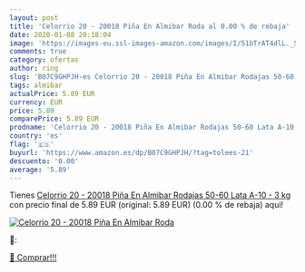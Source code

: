 ```yaml
---
layout: post
title: 'Celorrio 20 - 20018 Piña En Almibar Roda al 0.00 % de rebaja'
date: 2020-01-08 20:18:04
image: 'https://images-eu.ssl-images-amazon.com/images/I/51bTrAT4dlL._SL200_.jpg'
comments: true
category: ofertas
author: ring
slug: 'B07C9GHPJH-es Celorrio 20 - 20018 Piña En Almibar Rodajas 50-60 Lata...'
tags: almibar
actualPrice: 5.89 EUR
currency: EUR
price: 5.89
comparePrice: 5.89 EUR
prodname: 'Celorrio 20 - 20018 Piña En Almibar Rodajas 50-60 Lata A-10 - 3 kg'
country: 'es'
flag: '🇪🇸'
buyurl: 'https://www.amazon.es/dp/B07C9GHPJH/?tag=tolees-21'
descuento: '0.00'
average: '5.89'
---
```


Tienes [Celorrio 20 - 20018 Piña En Almibar Rodajas 50-60 Lata A-10 - 3 kg](https://www.amazon.es/dp/B07C9GHPJH/?tag=tolees-21) con precio final de  5.89 EUR (original: 5.89 EUR) (0.00 %  de rebaja) aqui!

[![Celorrio 20 - 20018 Piña En Almibar Roda](https://images-eu.ssl-images-amazon.com/images/I/51bTrAT4dlL._SL200_.jpg)](https://www.amazon.es/dp/B07C9GHPJH/?tag=tolees-21)

🔎:


[🛒 Comprar!!!](https://www.amazon.es/dp/B07C9GHPJH/?tag=tolees-21)
